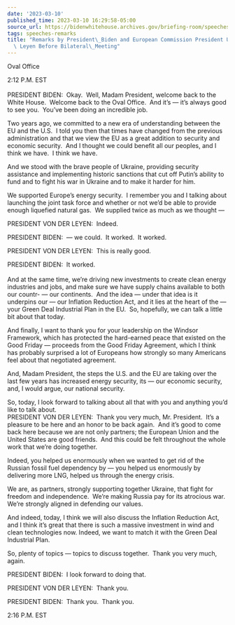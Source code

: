 ```yaml
---
date: '2023-03-10'
published_time: 2023-03-10 16:29:58-05:00
source_url: https://bidenwhitehouse.archives.gov/briefing-room/speeches-remarks/2023/03/10/remarks-by-president-biden-and-european-commission-president-ursula-von-der-leyen-before-bilateral-meeting/
tags: speeches-remarks
title: "Remarks by President\_Biden and European Commission President Ursula von der\
  \ Leyen Before Bilateral\_Meeting"
---
```

 
Oval Office

2:12 P.M. EST  
   
PRESIDENT BIDEN:  Okay.  Well, Madam President, welcome back to the
White House.  Welcome back to the Oval Office.  And it’s — it’s always
good to see you.  You’ve been doing an incredible job.

Two years ago, we committed to a new era of understanding between the EU
and the U.S.  I told you then that times have changed from the previous
administration and that we view the EU as a great addition to security
and economic security.  And I thought we could benefit all our peoples,
and I think we have.  I think we have.

And we stood with the brave people of Ukraine, providing security
assistance and implementing historic sanctions that cut off Putin’s
ability to fund and to fight his war in Ukraine and to make it harder
for him.

We supported Europe’s energy security.  I remember you and I talking
about launching the joint task force and whether or not we’d be able to
provide enough liquefied natural gas.  We supplied twice as much as we
thought —

PRESIDENT VON DER LEYEN:  Indeed.

PRESIDENT BIDEN:  — we could.  It worked.  It worked.

PRESIDENT VON DER LEYEN:  This is really good.

PRESIDENT BIDEN:  It worked.   
   
And at the same time, we’re driving new investments to create clean
energy industries and jobs, and make sure we have supply chains
available to both our countr- — our continents.  And the idea — under
that idea is it underpins our — our Inflation Reduction Act, and it lies
at the heart of the — your Green Deal Industrial Plan in the EU.  So,
hopefully, we can talk a little bit about that today.

And finally, I want to thank you for your leadership on the Windsor
Framework, which has protected the hard-earned peace that existed on the
Good Friday — proceeds from the Good Friday Agreement, which I think has
probably surprised a lot of Europeans how strongly so many Americans
feel about that negotiated agreement.

And, Madam President, the steps the U.S. and the EU are taking over the
last few years has increased energy security, its — our economic
security, and, I would argue, our national security.

So, today, I look forward to talking about all that with you and
anything you’d like to talk about.  
PRESIDENT VON DER LEYEN:  Thank you very much, Mr. President.  It’s a
pleasure to be here and an honor to be back again.  And it’s good to
come back here because we are not only partners; the European Union and
the United States are good friends.  And this could be felt throughout
the whole work that we’re doing together.

Indeed, you helped us enormously when we wanted to get rid of the
Russian fossil fuel dependency by — you helped us enormously by
delivering more LNG, helped us through the energy crisis.

We are, as partners, strongly supporting together Ukraine, that fight
for freedom and independence.  We’re making Russia pay for its atrocious
war.  We’re strongly aligned in defending our values.

And indeed, today, I think we will also discuss the Inflation Reduction
Act, and I think it’s great that there is such a massive investment in
wind and clean technologies now. Indeed, we want to match it with the
Green Deal Industrial Plan.

So, plenty of topics — topics to discuss together.  Thank you very much,
again.

PRESIDENT BIDEN:  I look forward to doing that.

PRESIDENT VON DER LEYEN:  Thank you.

PRESIDENT BIDEN:  Thank you.  Thank you.

2:16 P.M. EST  
 
